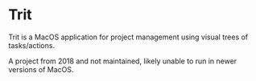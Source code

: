 # Trit

Trit is a MacOS application for project management using visual trees of tasks/actions.

A project from 2018 and not maintained, likely unable to run in newer versions of MacOS.
